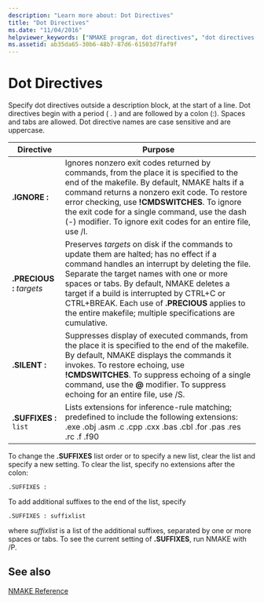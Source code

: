 ```yaml
---
description: "Learn more about: Dot Directives"
title: "Dot Directives"
ms.date: "11/04/2016"
helpviewer_keywords: ["NMAKE program, dot directives", "dot directives in NMAKE"]
ms.assetid: ab35da65-30b6-48b7-87d6-61503d7faf9f
---
```

# Dot Directives

Specify dot directives outside a description block, at the start of a line. Dot directives begin with a period ( . ) and are followed by a colon (:). Spaces and tabs are allowed. Dot directive names are case sensitive and are uppercase.

|Directive|Purpose|
|---------------|-------------|
|**.IGNORE :**|Ignores nonzero exit codes returned by commands, from the place it is specified to the end of the makefile. By default, NMAKE halts if a command returns a nonzero exit code. To restore error checking, use **!CMDSWITCHES**. To ignore the exit code for a single command, use the dash (-) modifier. To ignore exit codes for an entire file, use /I.|
|**.PRECIOUS :** *targets*|Preserves *targets* on disk if the commands to update them are halted; has no effect if a command handles an interrupt by deleting the file. Separate the target names with one or more spaces or tabs. By default, NMAKE deletes a target if a build is interrupted by CTRL+C or CTRL+BREAK. Each use of **.PRECIOUS** applies to the entire makefile; multiple specifications are cumulative.|
|**.SILENT :**|Suppresses display of executed commands, from the place it is specified to the end of the makefile. By default, NMAKE displays the commands it invokes. To restore echoing, use **!CMDSWITCHES**. To suppress echoing of a single command, use the **@** modifier. To suppress echoing for an entire file, use /S.|
|**.SUFFIXES :** `list`|Lists extensions for inference-rule matching; predefined to include the following extensions: .exe .obj .asm .c .cpp .cxx .bas .cbl .for .pas .res .rc .f .f90|

To change the **.SUFFIXES** list order or to specify a new list, clear the list and specify a new setting. To clear the list, specify no extensions after the colon:

```
.SUFFIXES :
```

To add additional suffixes to the end of the list, specify

```
.SUFFIXES : suffixlist
```

where *suffixlist* is a list of the additional suffixes, separated by one or more spaces or tabs. To see the current setting of **.SUFFIXES**, run NMAKE with /P.

## See also

[NMAKE Reference](nmake-reference.md)
